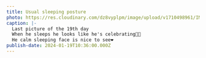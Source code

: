 ```yaml
---
title: Usual sleeping posture
photo: https://res.cloudinary.com/dz8vyplpm/image/upload/v1710498961/IMG_8448_od7ihi.jpg
caption: |-
  Last picture of the 19th day
  When he sleeps he looks like he's celebrating🙌🏻
  He calm sleeping face is nice to see❤️
publish-date: 2024-01-19T10:36:00.000Z
---
```

